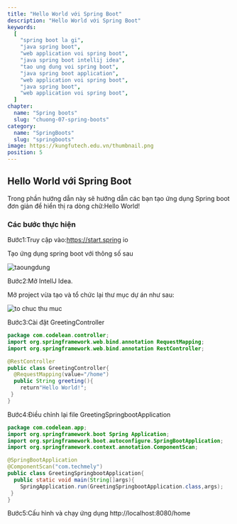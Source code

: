 ```yaml
---
title: "Hello World với Spring Boot"
description: "Hello World với Spring Boot"
keywords:
  [
    "spring boot la gi",
    "java spring boot",
    "web application voi spring boot",
    "java spring boot intellij idea",
    "tao ung dung voi spring boot",
    "java spring boot application",
    "web application voi spring boot",
    "java spring boot",
    "web application voi spring boot",
  ]
chapter:
  name: "Spring boots"
  slug: "chuong-07-spring-boots"
category:
  name: "SpringBoots"
  slug: "springboots"
image: https://kungfutech.edu.vn/thumbnail.png
position: 5
---
```


## Hello World với Spring Boot

Trong phần hướng dẫn này sẽ hướng dẫn các bạn tạo ứng dụng Spring boot đơn giản để hiển thị ra
dòng chữ:Hello World!

### Các bước thực hiện

Bước1:Truy cập vào:https://start.spring io

Tạo ứng dụng spring boot với thông số sau

![taoungdung](https://github.com/techmely/hoc-lap-trinh/assets/29374426/0b487096-79cc-4773-b031-7d6bfbf9d821)

Bước2:Mở IntellJ Idea.

Mở project vừa tạo và tổ chức lại thư mục dự án như sau:

![to chuc thu muc](https://github.com/techmely/hoc-lap-trinh/assets/29374426/29fef1cc-6097-42c9-ae22-0f297104adb5)

Bước3:Cài đặt GreetingController

```java
package com.codelean.controller;
import org.springframework.web.bind.annotation RequestMapping;
import org.springframework.web.bind.annotation RestController;

@RestController
public class GreetingController{
  @RequestMapping(value="/home")
  public String greeting(){
    return"Hello World!";
 }
}
```

Bước4:Điều chỉnh lại file GreetingSpringbootApplication

```java
package com.codelean.app;
import org.springframework.boot Spring Application;
import org.springframework.boot.autoconfigure.SpringBootApplication;
import org.springframework.context.annotation.ComponentScan;

@SpringBootApplication
@ComponentScan("com.techmely")
public class GreetingSpringbootApplication{
  public static void main(String[]args){
    SpringApplication.run(GreetingSpringbootApplication.class,args);
 }
}
```

Bước5:Cấu hình và chạy ứng dụng
http://localhost:8080/home
